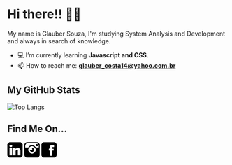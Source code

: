 # Hi there!! &#129304;&#127995;

My name is Glauber Souza, I'm studying System Analysis and Development and always in search of knowledge.

* 💻 I’m currently learning **Javascript and CSS**.
* 📫 How to reach me: **glauber_costa14@yahoo.com.br**

## My GitHub Stats

![Top Langs](https://github-readme-stats.vercel.app/api/top-langs/?username=glaubercsouza&theme=react&layout=compact) 
<!--- [![Glauber Souza's GitHub stats](https://github-readme-stats.vercel.app/api  ?username=glaubercsouza&hide=contribs&count_private=true&show_icons=true&theme=react&line_height=24&include_all_commits=true)](https://github.com/anuraghazra/github-readme-stats) --->

## Find Me On... 

[![](images/linkedin-f.png)](https://www.linkedin.com/in/glaubercsouza/) [![](images/instagram-f.png)](https://www.instagram.com/glauber.csouza/)  [![](images/facebook-f.png)](https://www.facebook.com/glaubercsouza/) 
